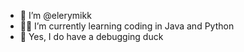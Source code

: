 - 👀 I’m @elerymikk
- 🐱‍💻 I’m currently learning coding in Java and Python
- 🦆 Yes, I do have a debugging duck

<!---
elerymikk/elerymikk is a ✨ special ✨ repository because its `README.md` (this file) appears on your GitHub profile.
You can click the Preview link to take a look at your changes.
--->
